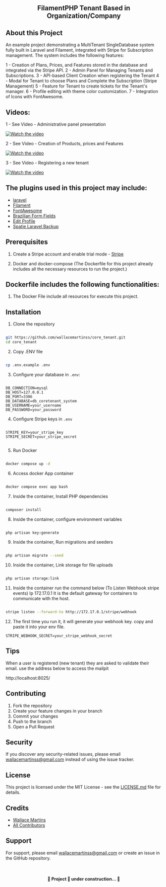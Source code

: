 <p align="center">
    <h2 align="center"> 
        FilamentPHP Tenant Based in Organization/Company
    </h2>
</p>

## About this Project

An example project demonstrating a MultiTenant SingleDatabase system fully built in Laravel and Filament, integrated with Stripe for Subscription management. The system includes the following features:

1 - Creation of Plans, Prices, and Features stored in the database and integrated via the Stripe API.
2 - Admin Panel for Managing Tenants and Subscriptions.
3 - API-based Client Creation when registering the Tenant
4 - Modal for Tenant to choose Plans and Complete the Subscription (Stripe Management)
5 - Feature for Tenant to create tickets for the Tenant's manager.
6 - Profile editing with theme color customization.
7 - Integration of Icons with FontAwesome.

## Videos:

1 - See Video - Administrative panel presentation

[![Watch the video](https://i9.ytimg.com/vi/mjXOp9EMKj4/mqdefault.jpg?sqp=COS0ubwG-oaymwEmCMACELQB8quKqQMa8AEB-AH-CYAC0AWKAgwIABABGDsgTih_MA8=&rs=AOn4CLALzepT-_J4vfunjfSgNgETG4oPCA)](https://youtu.be/mjXOp9EMKj4)

2 - See Video - Creation of Products, prices and Features

[![Watch the video](https://i9.ytimg.com/vi/52wDWiFtNxw/mqdefault.jpg?sqp=COS0ubwG-oaymwEmCMACELQB8quKqQMa8AEB-AH-CYAC0AWKAgwIABABGF0gXShdMA8=&rs=AOn4CLAvZkesp1BSRpGhIzyFrDA3iWy8OQ)](https://youtu.be/52wDWiFtNxw)

3 - See Video - Registering a new tenant

[![Watch the video](https://i9.ytimg.com/vi/LJdqvMkynlU/sddefault.jpg?sqp=CLiyubwG-oaymwEmCIAFEOAD8quKqQMa8AEB-AH-CYAC0AWKAgwIABABGEEgTyhyMA8=&rs=AOn4CLAHAQ-bI-I19qZI-dGCyCWJpdDBEw)](https://youtu.be/LJdqvMkynlU)

## The plugins used in this project may include:

-   [laravel](https://github.com/laravel/framework)
-   [Filament](https://github.com/filamentphp/filament)
-   [FontAwesome](https://v2.filamentphp.com/tricks/use-font-awesome-or-any-other-icon-set)
-   [Brazilian Form Fields](https://filamentphp.com/plugins/leandrocfe-brazilian-form-fields)
-   [Edit Profile](https://filamentphp.com/plugins/joaopaulolndev-edit-profile)
-   [Spatie Laravel Backup](https://filamentphp.com/plugins/shuvroroy-spatie-laravel-backup)

## Prerequisites

1. Create a Stripe account and enable trial mode - [Stripe](https://stripe.com/)

2. Docker and docker-compose (The Dockerfile for this project already includes all the necessary resources to run the project.)

## Dockerfile includes the following functionalities:

1. The Docker File include all resources for execute this project.

## Installation

1. Clone the repository

```bash

git https://github.com/wallacemartinss/core_tenant.git
cd core_tenant

```

2. Copy .ENV file

```bash

cp .env.example .env

```

3. Configure your database in `.env`:

```

DB_CONNECTION=mysql
DB_HOST=127.0.0.1
DB_PORT=3306
DB_DATABASE=db_coretenant_system
DB_USERNAME=your_username
DB_PASSWORD=your_password

```

4. Configure Stripe keys in `.env`

```

STRIPE_KEY=your_stripe_key
STRIPE_SECRET=your_stripe_secret


```

5. Run Docker

```bash

docker compose up -d

```

6. Access docker App container

```bash

docker compose exec app bash

```

7. Inside the container, Install PHP dependencies

```bash

composer install

```

8. Inside the container, configure environment variables

```bash

php artisan key:generate

```

9. Inside the container, Run migrations and seeders

```bash

php artisan migrate --seed

```

10. Inside the container, Link storage for file uploads

```bash

php artisan storage:link

```

11. Inside the container run the command below (To Listen Webhook stripe events) Ip 172.17.0.1 It is the default gateway for containers to communicate with the host.

```bash

stripe listen --forward-to http://172.17.0.1/stripe/webhook

```

12. The first time you run it, it will generate your webhook key. copy and paste it into your env file.

```
STRIPE_WEBHOOK_SECRET=your_stripe_webhook_secret

```

## Tips

When a user is registered (new tenant) they are asked to validate their email. use the address below to access the mailpit

http://localhost:8025/

## Contributing

1. Fork the repository
2. Create your feature changes in your branch
3. Commit your changes
4. Push to the branch
5. Open a Pull Request

## Security

If you discover any security-related issues, please email wallacemartinss@gmail.com instead of using the issue tracker.

## License

This project is licensed under the MIT License - see the [LICENSE.md](LICENSE.md) file for details.

## Credits

-   [Wallace Martins](https://github.com/wallacemartinss)
-   [All Contributors](../../contributors)

## Support

For support, please email wallacemartinss@gmail.com or create an issue in the GitHub repository.

<br>
    <h4 align="center"> 
        🚧  Project 🚀 under construction...  🚧
    </h4>
<br>
